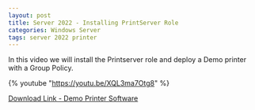 ```yaml
---
layout: post
title: Server 2022 - Installing PrintServer Role
categories: Windows Server
tags: server 2022 printer
---
```



In this video we will install the Printserver role and deploy a Demo printer with a Group Policy.

{% youtube "https://youtu.be/XQL3ma7Otg8" %}

[Download Link - Demo Printer Software](https://www.colorpilot.com/emfprinter_versions.html)


